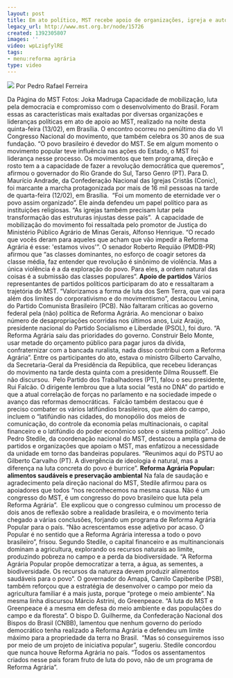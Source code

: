 ```yaml
---
layout: post
title: Em ato político, MST recebe apoio de organizações, igreja e autoridades
legacy_url: http://www.mst.org.br/node/15726
created: 1392305807
images: ''
video: wpLzigfylRE
tags:
- menu:reforma agrária
type: video
---
```



![](/sites/default/files/JOKA2235.jpg)
Por Pedro Rafael Ferreira

Da Página do MST
Fotos: Joka Madruga
Capacidade de mobilização, luta pela democracia e compromisso com o desenvolvimento do Brasil. Foram essas as características mais exaltadas por diversas organizações e lideranças políticas em ato de apoio ao MST, realizado na noite desta quinta-feira (13/02), em Brasília. O encontro ocorreu no penúltimo dia do VI Congresso Nacional do movimento, que também celebra os 30 anos de sua fundação.
“O povo brasileiro é devedor do MST. Se em algum momento o movimento popular teve influência nas ações do Estado, o MST foi liderança nesse processo. Os movimentos que tem programa, direção e rosto tem a a capacidade de fazer a revolução democrática que queremos”, afirmou o governador do Rio Grande do Sul, Tarso Genro (PT).
Para D. Maurício Andrade, da Confederação Nacional das Igrejas Cristãs (Conic), foi marcante a marcha protagonizada por mais de 16 mil pessoas na tarde de quarta-feira (12/02), em Brasília. 
“Foi um momento de eternidade ver o povo assim organizado”. Ele ainda defendeu um papel político para as instituições religiosas. “As igrejas também precisam lutar pela transformação das estruturas injustas desse país”. 
A capacidade de mobilização do movimento foi ressaltada pelo promotor de Justiça do Ministério Público Agrário de Minas Gerais, Alfonso Henrique. “O recado que vocês deram para aqueles que acham que vão impedir a Reforma Agrária é esse: 'estamos vivos'”.
O senador Roberto Requião (PMDB-PR) afirmou que “as classes dominantes, no esforço de coagir setores da classe média, faz entender que revolução é sinônimo de violência. Mas a única violência é a da exploração do povo. Para eles, a ordem natural das coisas é a submissão das classes populares”.
**Apoio de partidos**
Vários representantes de partidos políticos participaram do ato e ressaltaram a trajetória do MST. “Valorizamos a forma de luta dos Sem Terra, que vai para além dos limites do corporativismo e do movimentismo”, destacou Lenina, do Partido Comunista Brasileiro (PCB).
Não faltaram críticas ao governo federal pela (não) política de Reforma Agrária. Ao mencionar o baixo número de desapropriações ocorridas nos últimos anos, Luiz Araújo, presidente nacional do Partido Socialismo e Liberdade (PSOL), foi duro.
“A Reforma Agrária saiu das prioridades do governo. Construir Belo Monte, usar metade do orçamento público para pagar juros da dívida, confraternizar com a bancada ruralista, nada disso contribui com a Reforma Agrária”.
Entre os participantes do ato, estava o ministro Gilberto Carvalho, da Secretaria-Geral da Presidência da República, que recebeu lideranças do movimento na tarde desta quinta com a presidente Dilma Rousseff. Ele não discursou. 
Pelo Partido dos Trabalhadores (PT), falou o seu presidente, Rui Falcão. O dirigente lembrou que a luta social “está no DNA” do partido e que a atual correlação de forças no parlamento e na sociedade impede o avanço das reformas democráticas. 
Falcão também destacou que é preciso combater os vários latifúndios brasileiros, que além do campo, incluem o “latifúndio nas cidades, do monopólio dos meios de comunicação, do controle da economia pelas multinacionais, o capital financeiro e o latifúndio do poder econômico sobre o sistema político”.
João Pedro Stedile, da coordenação nacional do MST, destacou a ampla gama de partidos e organizações que apoiam o MST, mas enfatizou a necessidade da unidade em torno das bandeiras populares. “Reunimos aqui do PSTU ao Gilberto Carvalho (PT). A divergência de ideologia é natural, mas a diferença na luta concreta do povo é burrice”.
**Reforma Agrária Popular: alimentos saudáveis e preservação ambiental**
Na fala de saudação e agradecimento pela direção nacional do MST, Stedile afirmou para os apoiadores que todos “nos reconhecemos na mesma causa. Não é um congresso do MST, é um congresso do povo brasileiro que luta pela Reforma Agrária”. 
Ele explicou que o congresso culminou um processo de dois anos de reflexão sobre a realidade brasileira, e o movimento teria chegado a várias conclusões, forjando um programa de Reforma Agrária Popular para o país. “Não acrescentamos esse adjetivo por acaso. O Popular é no sentido que a Reforma Agrária interessa a todo o povo brasileiro”, frisou.
Segundo Stedile, o capital financeiro e as multinancionais dominam a agricultura, explorando os recursos naturais ao limite, produzindo pobreza no campo e a perda da biodiversidade. “A Reforma Agrária Popular propõe democratizar a terra, a água, as sementes, a biodiversidade. Os recursos da natureza devem produzir alimentos saudáveis para o povo”.
O governador do Amapá, Camilo Capiberibe (PSB), também reforçou que a estratégia de desenvolver o campo por meio da agricultura familiar é a mais justa, porque “protege o meio ambiente”. Na mesma linha discursou Márcio Astrini, do Greenpeace. “A luta do MST e Greenpeace é a mesma em defesa do meio ambiente e das populações do campo e da floresta”.
O bispo D. Guilherme, da Confederação Nacional dos Bispos do Brasil (CNBB), lamentou que nenhum governo do período democrático tenha realizado a Reforma Agrária e defendeu um limite máximo para a propriedade da terra no Brasil. 
“Mas só conseguiremos isso por meio de um projeto de iniciativa popular”, sugeriu. Stedile concordou que nunca houve Reforma Agrária no país. “Todos os assentamentos criados nesse país foram fruto de luta do povo, não de um programa de Reforma Agrária”.

 
